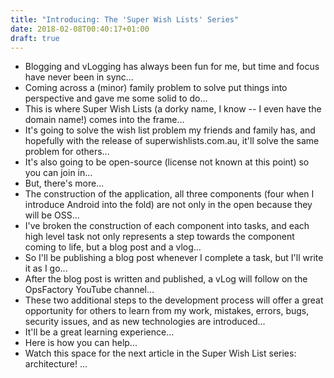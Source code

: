 ```yaml
---
title: "Introducing: The 'Super Wish Lists' Series"
date: 2018-02-08T00:40:17+01:00
draft: true
---
```


- Blogging and vLogging has always been fun for me, but time and focus have never been in sync...
- Coming across a (minor) family problem to solve put things into perspective and gave me some solid to do...
- This is where Super Wish Lists (a dorky name, I know -- I even have the domain name!) comes into the frame...
- It's going to solve the wish list problem my friends and family has, and hopefully with the release of superwishlists.com.au, it'll solve the same problem for others...
- It's also going to be open-source (license not known at this point) so you can join in...
- But, there's more...
- The construction of the application, all three components (four when I introduce Android into the fold) are not only in the open because they will be OSS...
- I've broken the construction of each component into tasks, and each high level task not only represents a step towards the component coming to life, but a blog post and a vlog...
- So I'll be publishing a blog post whenever I complete a task, but I'll write it as I go...
- After the blog post is written and published, a vLog will follow on the OpsFactory YouTube channel...
- These two additional steps to the development process will offer a great opportunity for others to learn from my work, mistakes, errors, bugs, security issues, and as new technologies are introduced...
- It'll be a great learning experience...
- Here is how you can help...
- Watch this space for the next article in the Super Wish List series: architecture! ...
